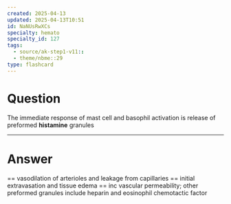 ```yaml
---
created: 2025-04-13
updated: 2025-04-13T10:51
id: NaNUsRwXCs
specialty: hemato
specialty_id: 127
tags:
  - source/ak-step1-v11::
  - theme/nbme::29
type: flashcard
---
```


# Question
The immediate response of mast cell and basophil activation is release of preformed **histamine** granules

---

# Answer
== vasodilation of arterioles and leakage from capillaries == initial extravasation and tissue edema == inc vascular permeability; other preformed granules include heparin and eosinophil chemotactic factor